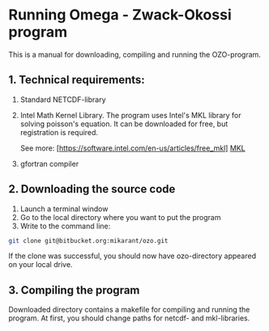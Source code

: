 # Running Omega - Zwack-Okossi program

This is a manual for downloading, compiling and running the OZO-program.

## 1. Technical requirements:

1. Standard NETCDF-library

2. Intel Math Kernel Library. The program uses Intel's MKL library for solving poisson's equation. It can be downloaded for free, but registration is required. 

   See more: [https://software.intel.com/en-us/articles/free_mkl] [MKL]
   
3. gfortran compiler

## 2. Downloading the source code


1. Launch a terminal window
2. Go to the local directory where you want to put the program
3. Write to the command line:
```sh
git clone git@bitbucket.org:mikarant/ozo.git
```
If the clone was successful, you should now have ozo-directory appeared on your local drive.

## 3. Compiling the program

Downloaded directory contains a makefile for compiling and running the program. At first, you should change paths for netcdf- and mkl-libraries.


[//]: # (Reference links)

[MKL]: <https://software.intel.com/en-us/articles/free_mkl>